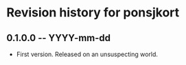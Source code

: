 # Revision history for ponsjkort

## 0.1.0.0 -- YYYY-mm-dd

* First version. Released on an unsuspecting world.

